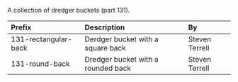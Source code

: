 A collection of dredger buckets (part 131).

Prefix | Description | By
:--- | :--- | :---
131-rectangular-back | Derdger bucket with a square back | Steven Terrell
131-round-back | Dredger bucket with a rounded back | Steven Terrell
